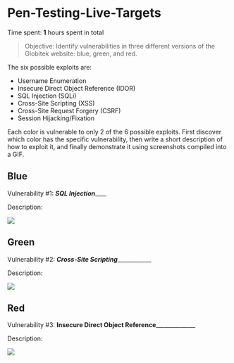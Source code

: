 # Pen-Testing-Live-Targets


Time spent: **1** hours spent in total

> Objective: Identify vulnerabilities in three different versions of the Globitek website: blue, green, and red.

The six possible exploits are:

* Username Enumeration
* Insecure Direct Object Reference (IDOR)
* SQL Injection (SQLi)
* Cross-Site Scripting (XSS)
* Cross-Site Request Forgery (CSRF)
* Session Hijacking/Fixation

Each color is vulnerable to only 2 of the 6 possible exploits. First discover which color has the specific vulnerability, then write a short description of how to exploit it, and finally demonstrate it using screenshots compiled into a GIF.

## Blue

Vulnerability #1: _______SQL Injection___________

Description:

<img src="Blue.gif">


## Green

Vulnerability #2:  ___Cross-Site Scripting_______________

Description:

<img src="Green.gif">


## Red

Vulnerability #3:  __Insecure Direct Object Reference________________

Description:

<img src="Red.gif">


